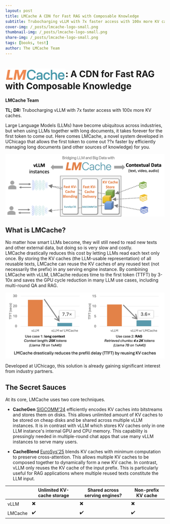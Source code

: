 ```yaml
---
layout: post
title: LMCache A CDN for Fast RAG with Composable Knowledge
subtitle: Trubocharging vLLM with 7x faster access with 100x more KV caches.
cover-img: /_posts/lmcache-logo-small.png
thumbnail-img: /_posts/lmcache-logo-small.png
share-img: /_posts/lmcache-logo-small.png
tags: [books, test]
author: The LMCache Team
---
```


# <img src="./lmcache-logo-small.png" alt="Icon" style="width:190px; vertical-align:middle;">: A CDN for Fast RAG with Composable Knowledge

**LMCache Team**

**TL; DR:** Trubocharging vLLM with 7x faster access with 100x more KV caches.

Large Language Models (LLMs) have become ubiquitous across industries, but when using LLMs together with long documents, it takes forever for the first token to come out. Here comes LMCache, a novel system developed in UChicago that allows the first token to come out ??x faster by efficiently managing long documents (and other sources of knowledge) for you.

<div align="center">
<img src="./lmcache-diagram.png" alt="Icon" style="width:700px; vertical-align:middle;">
</div>

## What is LMCache?

No matter how smart LLMs become, they will still need to read new texts and other external data, but doing so is very slow and costly.  
LMCache drastically reduces this cost by letting LLMs read each text only once. By storing the KV caches (the LLM-usable representation) of all reusable texts, LMCache can reuse the KV caches of any reused text (not necessarily the prefix) in any serving engine instance. By combining LMCache with vLLM, LMCache reduces time to the first token (TTFT) by 3-10x and saves the GPU cycle reduction in many LLM use cases, including multi-round QA and RAG.

<div align="center">
<img src="./lmcache-gain-short.png" alt="Icon" style="width:700px; vertical-align:middle;">
</div>

Developed at UChicago, this solution is already gaining significant interest from industry partners.

## The Secret Sauces
At its core, LMCache uses two core techniques.

- **CacheGen** [SIGCOMM'24](https://arxiv.org/abs/2310.07240) efficiently encodes KV caches into bitstreams and stores them on disks.
This allows unlimited amount of KV caches to be stored on cheap disks and be shared across multiple vLLM instances. 
It is in contrast with vLLM which stores KV caches only in one LLM instance's internal GPU and CPU memory.
This capability is pressingly needed in multiple-round chat apps that use many vLLM instances to serve many users. 


- **CacheBlend** [EuroSys'25](https://arxiv.org/abs/2405.16444) blends KV caches with minimum computation to preserve cross-attention. 
This allows multiple KV caches to be composed together to dynamically form a new KV cache.
In contrast, vLLM only reuses the KV cache of the input prefix.
This is particularly useful for RAG applications where multiple reused texts constitute the LLM input.

<!--- CacheGen [SIGCOMM'24](https://arxiv.org/abs/2310.07240): A KV-cache compression system that encodes KV caches into compact bitstreams.-->
<!--- CacheBlend [EuroSys'25](https://arxiv.org/abs/2405.16444): A KV-cache blending system that dynamically composes new KV caches from smaller ones.-->

|         | Unlimited KV-cache storage | Shared across serving engines? | Non-prefix KV cache |
|---------|----------------------------|--------------------------------|--------------------|
| vLLM    |       ✖️                    |                    ✖️         | ✖️                  |
| LMCache |       ✔️                    |                    ✔️           | ✔️                  |
